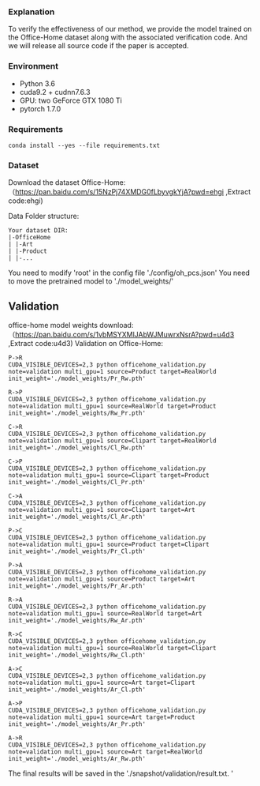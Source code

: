 ### Explanation
To verify the effectiveness of our method, we provide the model trained on the Office-Home dataset along with the associated verification code. And we will release all source code if the paper is accepted.
### Environment
- Python 3.6
- cuda9.2 + cudnn7.6.3
- GPU: two GeForce GTX 1080 Ti 
- pytorch 1.7.0

### Requirements
    conda install --yes --file requirements.txt

### Dataset

Download the dataset Office-Home:（https://pan.baidu.com/s/15NzPj74XMDG0fLbyvgkYjA?pwd=ehgi  ,Extract code:ehgi)

Data Folder structure: 
```
Your dataset DIR:
|-OfficeHome
| |-Art
| |-Product
| |-...
```
You need to modify 'root' in the config file './config/oh_pcs.json'
You need to move the pretrained model to './model_weights/'

## Validation
office-home model weights download: （https://pan.baidu.com/s/1vbMSYXMlJAbWJMuwrxNsrA?pwd=u4d3 ,Extract code:u4d3)
Validation on Office-Home: 

```
P->R
CUDA_VISIBLE_DEVICES=2,3 python officehome_validation.py note=validation multi_gpu=1 source=Product target=RealWorld init_weight='./model_weights/Pr_Rw.pth' 

R->P
CUDA_VISIBLE_DEVICES=2,3 python officehome_validation.py note=validation multi_gpu=1 source=RealWorld target=Product init_weight='./model_weights/Rw_Pr.pth' 

C->R
CUDA_VISIBLE_DEVICES=2,3 python officehome_validation.py note=validation multi_gpu=1 source=Clipart target=RealWorld init_weight='./model_weights/Cl_Rw.pth' 

C->P
CUDA_VISIBLE_DEVICES=2,3 python officehome_validation.py note=validation multi_gpu=1 source=Clipart target=Product init_weight='./model_weights/Cl_Pr.pth' 

C->A
CUDA_VISIBLE_DEVICES=2,3 python officehome_validation.py note=validation multi_gpu=1 source=Clipart target=Art init_weight='./model_weights/Cl_Ar.pth' 

P->C
CUDA_VISIBLE_DEVICES=2,3 python officehome_validation.py note=validation multi_gpu=1 source=Product target=Clipart init_weight='./model_weights/Pr_Cl.pth' 

P->A
CUDA_VISIBLE_DEVICES=2,3 python officehome_validation.py note=validation multi_gpu=1 source=Product target=Art init_weight='./model_weights/Pr_Ar.pth' 

R->A
CUDA_VISIBLE_DEVICES=2,3 python officehome_validation.py note=validation multi_gpu=1 source=RealWorld target=Art init_weight='./model_weights/Rw_Ar.pth'

R->C
CUDA_VISIBLE_DEVICES=2,3 python officehome_validation.py note=validation multi_gpu=1 source=RealWorld target=Clipart init_weight='./model_weights/Rw_Cl.pth'

A->C
CUDA_VISIBLE_DEVICES=2,3 python officehome_validation.py note=validation multi_gpu=1 source=Art target=Clipart init_weight='./model_weights/Ar_Cl.pth' 

A->P
CUDA_VISIBLE_DEVICES=2,3 python officehome_validation.py note=validation multi_gpu=1 source=Art target=Product init_weight='./model_weights/Ar_Pr.pth'

A->R
CUDA_VISIBLE_DEVICES=2,3 python officehome_validation.py note=validation multi_gpu=1 source=Art target=RealWorld init_weight='./model_weights/Ar_Rw.pth' 

```

The final results  will be saved in the './snapshot/validation/result.txt. '


